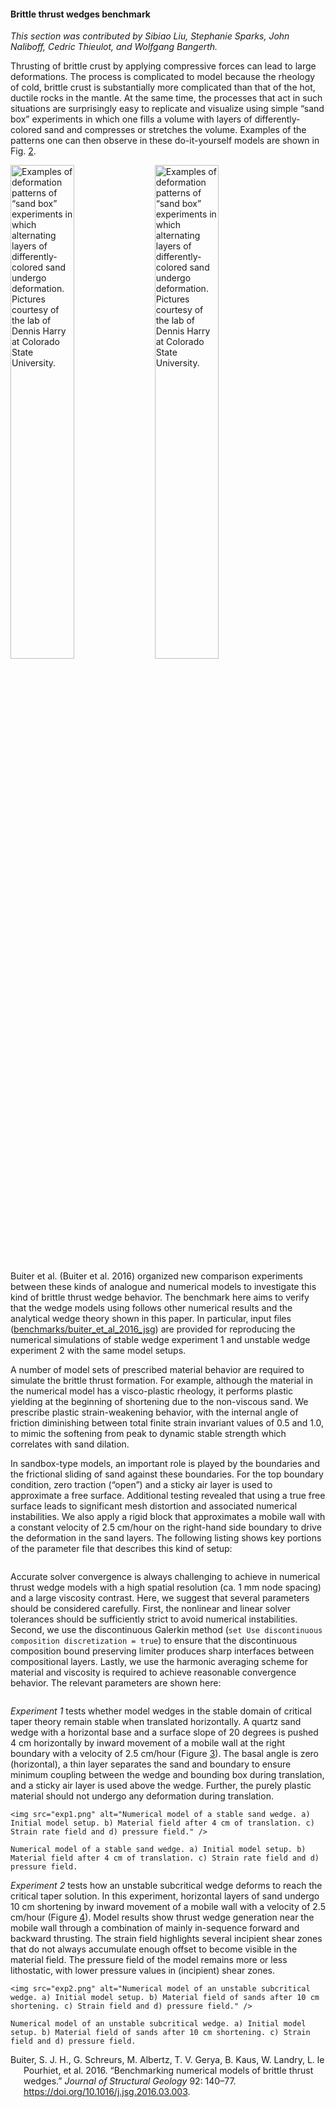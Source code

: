 #### Brittle thrust wedges benchmark

*This section was contributed by Sibiao Liu, Stephanie Sparks, John Naliboff,
Cedric Thieulot, and Wolfgang Bangerth.*

Thrusting of brittle crust by applying compressive forces can lead to large
deformations. The process is complicated to model because the rheology of
cold, brittle crust is substantially more complicated than that of the hot,
ductile rocks in the mantle. At the same time, the processes that act in such
situations are surprisingly easy to replicate and visualize using simple
&ldquo;sand box&rdquo; experiments in which one fills a volume with layers of
differently-colored sand and compresses or stretches the volume. Examples of
the patterns one can then observe in these do-it-yourself models are shown in
Fig.&nbsp;[2][].

<img src="cookbooks/benchmarks/buiter_et_al_2016_jsg/doc/real-sandbox-1.jpg" title="fig:" id="fig:sandbox-images" style="width:45.0%" alt="Examples of deformation patterns of &#x201C;sand box&#x201D; experiments in which alternating layers of differently-colored sand undergo deformation. Pictures courtesy of the lab of Dennis Harry at Colorado State University." />
<img src="cookbooks/benchmarks/buiter_et_al_2016_jsg/doc/real-sandbox-2.jpg" title="fig:" id="fig:sandbox-images" style="width:45.0%" alt="Examples of deformation patterns of &#x201C;sand box&#x201D; experiments in which alternating layers of differently-colored sand undergo deformation. Pictures courtesy of the lab of Dennis Harry at Colorado State University." />

Buiter et al.&nbsp;(Buiter et al. 2016) organized new comparison experiments
between these kinds of analogue and numerical models to investigate this kind
of brittle thrust wedge behavior. The benchmark here aims to verify that the
wedge models using follows other numerical results and the analytical wedge
theory shown in this paper. In particular, input files
([benchmarks/buiter_et_al_2016_jsg][]) are provided for reproducing the
numerical simulations of stable wedge experiment 1 and unstable wedge
experiment 2 with the same model setups.

A number of model sets of prescribed material behavior are required to
simulate the brittle thrust formation. For example, although the material in
the numerical model has a visco-plastic rheology, it performs plastic yielding
at the beginning of shortening due to the non-viscous sand. We prescribe
plastic strain-weakening behavior, with the internal angle of friction
diminishing between total finite strain invariant values of 0.5 and 1.0, to
mimic the softening from peak to dynamic stable strength which correlates with
sand dilation.

In sandbox-type models, an important role is played by the boundaries and the
frictional sliding of sand against these boundaries. For the top boundary
condition, zero traction (&ldquo;open&rdquo;) and a sticky air layer is used
to approximate a free surface. Additional testing revealed that using a true
free surface leads to significant mesh distortion and associated numerical
instabilities. We also apply a rigid block that approximates a mobile wall
with a constant velocity of 2.5 cm/hour on the right-hand side boundary to
drive the deformation in the sand layers. The following listing shows key
portions of the parameter file that describes this kind of setup:

``` prmfile
```

Accurate solver convergence is always challenging to achieve in numerical
thrust wedge models with a high spatial resolution (ca. 1 mm node spacing) and
a large viscosity contrast. Here, we suggest that several parameters should be
considered carefully. First, the nonlinear and linear solver tolerances should
be sufficiently strict to avoid numerical instabilities. Second, we use the
discontinuous Galerkin method
(`set Use discontinuous composition discretization = true`) to ensure that the
discontinuous composition bound preserving limiter produces sharp interfaces
between compositional layers. Lastly, we use the harmonic averaging scheme for
material and viscosity is required to achieve reasonable convergence behavior.
The relevant parameters are shown here:

``` prmfile
```

*Experiment 1* tests whether model wedges in the stable domain of critical
taper theory remain stable when translated horizontally. A quartz sand wedge
with a horizontal base and a surface slope of 20 degrees is pushed 4 cm
horizontally by inward movement of a mobile wall at the right boundary with a
velocity of 2.5 cm/hour (Figure&nbsp;[3][]). The basal angle is zero
(horizontal), a thin layer separates the sand and boundary to ensure minimum
coupling between the wedge and bounding box during translation, and a sticky
air layer is used above the wedge. Further, the purely plastic material should
not undergo any deformation during translation.

<div class="center">

```{figure-md} fig:btwexp1
<img src="exp1.png" alt="Numerical model of a stable sand wedge. a) Initial model setup. b) Material field after 4 cm of translation. c) Strain rate field and d) pressure field." />

Numerical model of a stable sand wedge. a) Initial model setup. b) Material field after 4 cm of translation. c) Strain rate field and d) pressure field.
```

</div>

*Experiment 2* tests how an unstable subcritical wedge deforms to reach the
critical taper solution. In this experiment, horizontal layers of sand undergo
10 cm shortening by inward movement of a mobile wall with a velocity of 2.5
cm/hour (Figure&nbsp;[4][]). Model results show thrust wedge generation near
the mobile wall through a combination of mainly in-sequence forward and
backward thrusting. The strain field highlights several incipient shear zones
that do not always accumulate enough offset to become visible in the material
field. The pressure field of the model remains more or less lithostatic, with
lower pressure values in (incipient) shear zones.

<div class="center">

```{figure-md} fig:btwexp2
<img src="exp2.png" alt="Numerical model of an unstable subcritical wedge. a) Initial model setup. b) Material field of sands after 10 cm shortening. c) Strain field and d) pressure field." />

Numerical model of an unstable subcritical wedge. a) Initial model setup. b) Material field of sands after 10 cm shortening. c) Strain field and d) pressure field.
```

</div>

<div id="refs" class="references csl-bib-body hanging-indent">

<div id="ref-buiter16" class="csl-entry">

Buiter, S. J. H., G. Schreurs, M. Albertz, T. V. Gerya, B. Kaus, W. Landry, L.
le Pourhiet, et al. 2016. &ldquo;<span class="nocase">Benchmarking numerical
models of brittle thrust wedges</span>.&rdquo; *Journal of Structural Geology*
92: 140&ndash;77. <https://doi.org/10.1016/j.jsg.2016.03.003>.

</div>

</div>

  [2]: #fig:sandbox-images
  [benchmarks/buiter_et_al_2016_jsg]: benchmarks/buiter_et_al_2016_jsg
  [3]: #fig:btwexp1
  [4]: #fig:btwexp2
